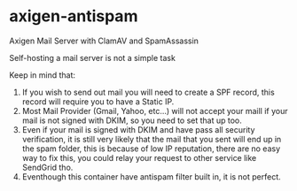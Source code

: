 # axigen-antispam
Axigen Mail Server with ClamAV and SpamAssassin

Self-hosting a mail server is not a simple task

Keep in mind that:
 1. If you wish to send out mail you will need to create a SPF record, this record will require you to have a Static IP.
 2. Most Mail Provider (Gmail, Yahoo, etc...) will not accept your maill if your mail is not signed with DKIM, so you need to set that up too.
 3. Even if your mail is signed with DKIM and have pass all security verification, it is still very likely that the mail that you sent will end up in the spam folder, this is because of low IP reputation, there are no easy way to fix this, you could relay your request to other service like SendGrid tho.
 4. Eventhough this container have antispam filter built in, it is not perfect.
